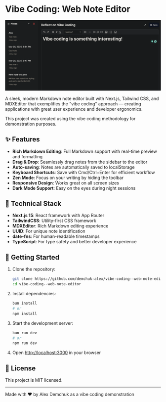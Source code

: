 # Vibe Coding: Web Note Editor

![Web Note Editor Demo](/public/images/demo.png)

A sleek, modern Markdown note editor built with Next.js, Tailwind CSS, and MDXEditor that exemplifies the "vibe coding" approach — creating applications with great user experience and developer ergonomics.

This project was created using the vibe coding methodology for demonstration purposes.

## ✨ Features

- **Rich Markdown Editing**: Full Markdown support with real-time preview and formatting
- **Drag & Drop**: Seamlessly drag notes from the sidebar to the editor
- **Auto-saving**: Notes are automatically saved to localStorage
- **Keyboard Shortcuts**: Save with Cmd/Ctrl+Enter for efficient workflow
- **Zen Mode**: Focus on your writing by hiding the toolbar
- **Responsive Design**: Works great on all screen sizes
- **Dark Mode Support**: Easy on the eyes during night sessions

## 🧩 Technical Stack

- **Next.js 15**: React framework with App Router
- **TailwindCSS**: Utility-first CSS framework
- **MDXEditor**: Rich Markdown editing experience
- **UUID**: For unique note identification
- **date-fns**: For human-readable timestamps
- **TypeScript**: For type safety and better developer experience

## 🚀 Getting Started

1. Clone the repository:
   ```bash
   git clone https://github.com/demchuk-alex/vibe-coding--web-note-editor.git
   cd vibe-coding--web-note-editor
   ```

2. Install dependencies:
   ```bash
   bun install
   # or
   npm install
   ```

3. Start the development server:
   ```bash
   bun run dev
   # or
   npm run dev
   ```

4. Open [http://localhost:3000](http://localhost:3000) in your browser

## 📄 License

This project is MIT licensed.

---

Made with ❤️ by Alex Demchuk as a vibe coding demonstration
